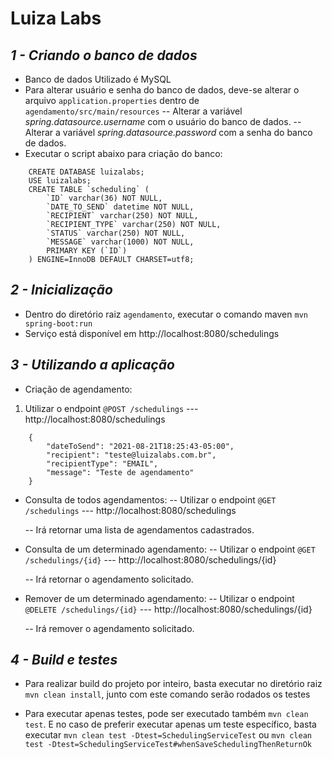 # Luiza Labs 
## _1 - Criando o banco de dados_

- Banco de dados Utilizado é MySQL
- Para alterar usuário e senha do banco de dados, deve-se alterar o arquivo `application.properties` dentro de `agendamento/src/main/resources`
-- Alterar a variável _spring.datasource.username_ com o usuário do banco de dados.
-- Alterar a variável _spring.datasource.password_ com a senha do banco de dados.
- Executar o script abaixo para criação do banco:
```
    CREATE DATABASE luizalabs;
    USE luizalabs;
    CREATE TABLE `scheduling` (
        `ID` varchar(36) NOT NULL,
        `DATE_TO_SEND` datetime NOT NULL,
        `RECIPIENT` varchar(250) NOT NULL,
        `RECIPIENT_TYPE` varchar(250) NOT NULL,
        `STATUS` varchar(250) NOT NULL,
        `MESSAGE` varchar(1000) NOT NULL,
        PRIMARY KEY (`ID`)
    ) ENGINE=InnoDB DEFAULT CHARSET=utf8;
```

## _2 - Inicialização_
- Dentro do diretório raiz `agendamento`, executar o comando maven `mvn spring-boot:run`
- Serviço está disponível em http://localhost:8080/schedulings
## _3 - Utilizando a aplicação_
- Criação de agendamento:
1) Utilizar o endpoint  `@POST /schedulings` --- http://localhost:8080/schedulings
```
    {
        "dateToSend": "2021-08-21T18:25:43-05:00",
        "recipient": "teste@luizalabs.com.br",
        "recipientType": "EMAIL",
        "message": "Teste de agendamento"
    }
```
- Consulta de todos agendamentos:
-- Utilizar o endpoint  `@GET /schedulings` --- http://localhost:8080/schedulings

    -- Irá retornar uma lista de agendamentos cadastrados.

- Consulta de um determinado agendamento:
--  Utilizar o endpoint  `@GET /schedulings/{id}` --- http://localhost:8080/schedulings/{id}

  -- Irá retornar o agendamento solicitado.

- Remover de um determinado agendamento:
-- Utilizar o endpoint  `@DELETE /schedulings/{id}` --- http://localhost:8080/schedulings/{id}

  -- Irá remover o agendamento solicitado.

## _4 - Build e testes_
- Para realizar build do projeto por inteiro, basta executar no diretório raiz `mvn clean install`, junto com este comando serão rodados os testes 

- Para executar apenas testes, pode ser executado também `mvn clean test`. E no caso de preferir executar apenas um teste específico, basta executar `mvn clean test -Dtest=SchedulingServiceTest` ou `mvn clean test -Dtest=SchedulingServiceTest#whenSaveSchedulingThenReturnOk`


